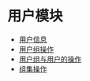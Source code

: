 <!-- ex_nonav -->

# 用户模块

* [用户信息](../user/user.md)
* [用户组操作](../group/user-group.md)
* [用户组与用户的操作](../group/membership.md)
* [组集操作](../group/super-group.md)